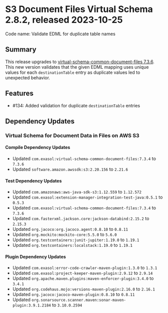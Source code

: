 # S3 Document Files Virtual Schema 2.8.2, released 2023-10-25

Code name: Validate EDML for duplicate table names

## Summary

This release upgrades to [virtual-schema-common-document-files 7.3.6](https://github.com/exasol/virtual-schema-common-document-files/releases/tag/7.3.6). This new version validates that the given EDML mapping uses unique values for each `destinationTable` entry as duplicate values led to unexpected behavior.

## Features

* #134: Added validation for duplicate `destinationTable` entries

## Dependency Updates

### Virtual Schema for Document Data in Files on AWS S3

#### Compile Dependency Updates

* Updated `com.exasol:virtual-schema-common-document-files:7.3.4` to `7.3.6`
* Updated `software.amazon.awssdk:s3:2.20.156` to `2.21.6`

#### Test Dependency Updates

* Updated `com.amazonaws:aws-java-sdk-s3:1.12.559` to `1.12.572`
* Updated `com.exasol:extension-manager-integration-test-java:0.5.1` to `0.5.3`
* Updated `com.exasol:virtual-schema-common-document-files:7.3.4` to `7.3.6`
* Updated `com.fasterxml.jackson.core:jackson-databind:2.15.2` to `2.15.3`
* Updated `org.jacoco:org.jacoco.agent:0.8.10` to `0.8.11`
* Updated `org.mockito:mockito-core:5.5.0` to `5.6.0`
* Updated `org.testcontainers:junit-jupiter:1.19.0` to `1.19.1`
* Updated `org.testcontainers:localstack:1.19.0` to `1.19.1`

#### Plugin Dependency Updates

* Updated `com.exasol:error-code-crawler-maven-plugin:1.3.0` to `1.3.1`
* Updated `com.exasol:project-keeper-maven-plugin:2.9.12` to `2.9.14`
* Updated `org.apache.maven.plugins:maven-enforcer-plugin:3.4.0` to `3.4.1`
* Updated `org.codehaus.mojo:versions-maven-plugin:2.16.0` to `2.16.1`
* Updated `org.jacoco:jacoco-maven-plugin:0.8.10` to `0.8.11`
* Updated `org.sonarsource.scanner.maven:sonar-maven-plugin:3.9.1.2184` to `3.10.0.2594`
